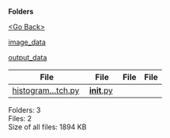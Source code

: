 **Folders**

[&lt;Go Back&gt;](../right.html)

[image_data](image_data/right.html)

[output_data](output_data/right.html)

<table><thead><tr class="header"><th><strong>File</strong></th><th><strong>File</strong></th><th><strong>File</strong></th><th><strong>File</strong></th></tr></thead><tbody><tr class="odd"><td><a href="histogram_stretch.py">histogram…tch.py</a> </td><td><a href="__init__.py"><strong>init</strong>.py</a> </td><td></td><td></td></tr></tbody></table>

Folders: 3  
Files: 2  
Size of all files: 1894 KB
